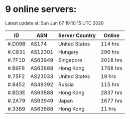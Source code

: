 # 9 online servers:

Latest update at: Sun Jun 07 19:10:15 UTC 2020

| ID | ASN | Server Country | Online |
| -- | --- | -------------- | ------ |
| #.D09B | AS174 | United States | 114 hrs |
| #.C831 | AS12301 | Hungary | 296 hrs |
| #.7F1D | AS63949 | Singapore | 2018 hrs |
| #.B6F8 | AS63888 | Hong Kong | 1768 hrs |
| #.75F2 | AS23033 | United States | 19 hrs |
| #.8452 | AS49392 | Russia | 115 hrs |
| #.BD3E | AS63888 | Hong Kong | 2837 hrs |
| #.2A79 | AS63949 | Japan | 1677 hrs |
| #.33B9 | AS63888 | Hong Kong | 11 hrs |

